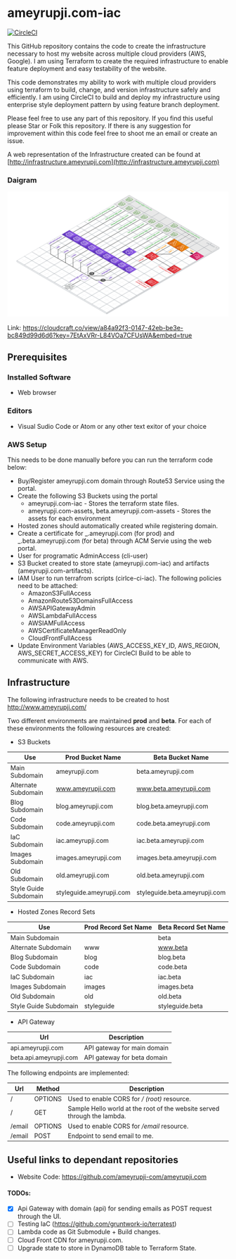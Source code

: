 # ameyrupji.com-iac

[![CircleCI](https://circleci.com/gh/ameyrupji-com/ameyrupji.com-iac.svg?style=svg)](https://circleci.com/gh/ameyrupji-com/ameyrupji.com-iac)

This GitHub repository contains the code to create the infrastructure necessary to host my website across multiple cloud providers (AWS, Google). I am using Terraform to create the required infrastructure to enable feature deployment and easy testability of the website.

This code demonstrates my ability to work with multiple cloud providers using terraform to build, change, and version infrastructure safely and efficiently. I am using CircleCI to build and deploy my infrastructure using enterprise style deployment pattern by using feature branch deployment.

Please feel free to use any part of this repository. If you find this useful please Star or Folk this repository. If there is any suggestion for improvement within this code feel free to shoot me an email or create an issue.

A web representation of the Infrastructure created can be found at [http://infrastructure.ameyrupji.com](http://infrastructure.ameyrupji.com)

### Daigram

![Infrastructure Diagram](/images/ameyrupji.com-blueprint.png)

Link:
https://cloudcraft.co/view/a84a92f3-0147-42eb-be3e-bc849d99d6d6?key=7EtAxVRr-L84VOa7CFUsWA&embed=true

## Prerequisites

### Installed Software

- Web browser

### Editors

- Visual Sudio Code or Atom or any other text exitor of your choice

### AWS Setup

This needs to be done manually before you can run the terraform code below:

- Buy/Register ameyrupji.com domain through Route53 Service using the portal.
- Create the following S3 Buckets using the portal
  - ameyrupji.com-iac - Stores the terraform state files.
  - ameyrupji.com-assets, beta.ameyrupji.com-assets - Stores the assets for each environment
- Hosted zones should automatically created while registering domain.
- Create a certificate for _.ameyrupji.com (for prod) and _.beta.ameyrupji.com (for beta) through ACM Servie using the web portal.
- User for programatic AdminAccess (cli-user)
- S3 Bucket created to store state (ameyrupji.com-iac) and artifacts (ameyrupji.com-artifacts).
- IAM User to run terrafrom scripts (cirlce-ci-iac). The following policies need to be attached:
  - AmazonS3FullAccess
  - AmazonRoute53DomainsFullAccess
  - AWSAPIGatewayAdmin
  - AWSLambdaFullAccess
  - AWSIAMFullAccess
  - AWSCertificateManagerReadOnly
  - CloudFrontFullAccess
- Update Environment Variables (AWS_ACCESS_KEY_ID, AWS_REGION, AWS_SECRET_ACCESS_KEY) for CircleCI Build to be able to communicate with AWS.

## Infrastructure

The following infrastructure needs to be created to host http://www.ameyrupji.com/

Two different environments are maintained **prod** and **beta**. For each of these environments the following resources are created:

- S3 Buckets

| Use                   | Prod Bucket Name         | Beta Bucket Name              |
| --------------------- | ------------------------ | ----------------------------- |
| Main Subdomain        | ameyrupji.com            | beta.ameyrupji.com            |
| Alternate Subdomain   | www.ameyrupji.com        | www.beta.ameyrupji.com        |
| Blog Subdomain        | blog.ameyrupji.com       | blog.beta.ameyrupji.com       |
| Code Subdomain        | code.ameyrupji.com       | code.beta.ameyrupji.com       |
| IaC Subdomain         | iac.ameyrupji.com        | iac.beta.ameyrupji.com        |
| Images Subdomain      | images.ameyrupji.com     | images.beta.ameyrupji.com     |
| Old Subdomain         | old.ameyrupji.com        | old.beta.ameyrupji.com        |
| Style Guide Subdomain | styleguide.ameyrupji.com | styleguide.beta.ameyrupji.com |

- Hosted Zones Record Sets

| Use                   | Prod Record Set Name | Beta Record Set Name |
| --------------------- | -------------------- | -------------------- |
| Main Subdomain        |                      | beta                 |
| Alternate Subdomain   | www                  | www.beta             |
| Blog Subdomain        | blog                 | blog.beta            |
| Code Subdomain        | code                 | code.beta            |
| IaC Subdomain         | iac                  | iac.beta             |
| Images Subdomain      | images               | images.beta          |
| Old Subdomain         | old                  | old.beta             |
| Style Guide Subdomain | styleguide           | styleguide.beta      |

- API Gateway

| Url                    | Description                 |
| ---------------------- | --------------------------- |
| api.ameyrupji.com      | API gateway for main domain |
| beta.api.ameyrupji.com | API gateway for beta domain |

The following endpoints are implemented:

| Url    | Method  | Description                                                              |
| ------ | ------- | ------------------------------------------------------------------------ |
| /      | OPTIONS | Used to enable CORS for _/ (root)_ resource.                             |
| /      | GET     | Sample Hello world at the root of the website served through the lambda. |
| /email | OPTIONS | Used to enable CORS for _/email_ resource.                               |
| /email | POST    | Endpoint to send email to me.                                            |

## Useful links to dependant repositories

- Website Code: https://github.com/ameyrupji-com/ameyrupji.com

#### TODOs:

- [x] Api Gateway with domain (api) for sending emails as POST request through the UI.
- [ ] Testing IaC (https://github.com/gruntwork-io/terratest)
- [ ] Lambda code as Git Submodule + Build changes.
- [ ] Cloud Front CDN for ameyrupji.com.
- [ ] Upgrade state to store in DynamoDB table to Terraform State.
